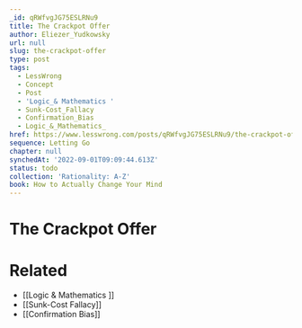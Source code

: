 ```yaml
---
_id: qRWfvgJG75ESLRNu9
title: The Crackpot Offer
author: Eliezer_Yudkowsky
url: null
slug: the-crackpot-offer
type: post
tags:
  - LessWrong
  - Concept
  - Post
  - 'Logic_& Mathematics '
  - Sunk-Cost_Fallacy
  - Confirmation_Bias
  - Logic_&_Mathematics_
href: https://www.lesswrong.com/posts/qRWfvgJG75ESLRNu9/the-crackpot-offer
sequence: Letting Go
chapter: null
synchedAt: '2022-09-01T09:09:44.613Z'
status: todo
collection: 'Rationality: A-Z'
book: How to Actually Change Your Mind
---
```


# The Crackpot Offer


# Related

- [[Logic & Mathematics ]]
- [[Sunk-Cost Fallacy]]
- [[Confirmation Bias]]